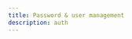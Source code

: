 ```yaml
---
title: Password & user management
description: auth
---
```


<inline-fragment platform="js" src="~/lib/auth/fragments/js/manageusers.md"></inline-fragment>